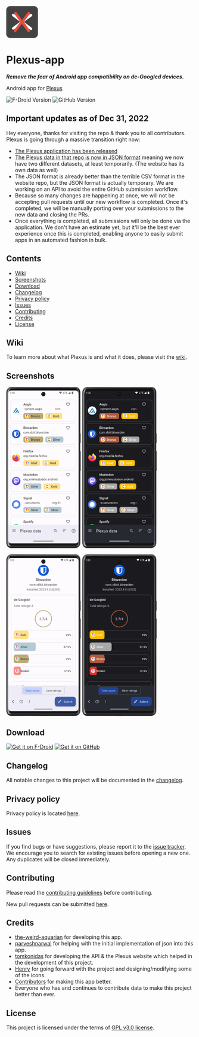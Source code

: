 <img src="fastlane/metadata/android/en-US/images/icon.png" width="85"/>

# Plexus-app
***Remove the fear of Android app compatibility on de-Googled devices.***

Android app for [Plexus](https://plexus.techlore.tech)

<img src="https://img.shields.io/f-droid/v/tech.techlore.plexus?logo=FDroid&color=green&style=for-the-badge" alt="F-Droid Version"> <img src="https://img.shields.io/github/v/release/techlore/Plexus-app?logo=GitHub&label=GitHub&color=212121&style=for-the-badge" alt="GitHub Version">


## Important updates as of Dec 31, 2022
Hey everyone, thanks for visiting the repo & thank you to all contributors. Plexus is going through a massive transition right now:

- [The Plexus application has been released](#download)
- [The Plexus data in that repo is now in JSON format](https://github.com/techlore/Plexus-app/blob/main/Plexus.json) meaning we now have two different datasets, at least temporarily. (The website has its own data as well)
- The JSON format is already better than the terrible CSV format in the website repo, but the JSON format is actually temporary. We are working on an API to avoid the entire GitHub submission workflow.
- Because so many changes are happening at once, we will not be accepting pull requests until our new workflow is completed. Once it's completed, we will be manually porting over your submissions to the new data and closing the PRs.
- Once everything is completed, all submissions will only be done via the application. We don't have an estimate yet, but it'll be the best ever experience once this is completed, enabling anyone to easily submit apps in an automated fashion in bulk.


## Contents
- [Wiki](#wiki)
- [Screenshots](#screenshots)
- [Download](#download)
- [Changelog](#changelog)
- [Privacy policy](#privacy-policy)
- [Issues](#issues)
- [Contributing](#contributing)
- [Credits](#credits)
- [License](#license)


## Wiki
To learn more about what Plexus is and what it does, please visit the [wiki](https://github.com/techlore/Plexus-app/wiki).


## Screenshots
<img src="/fastlane/metadata/android/en-US/images/phoneScreenshots/1.png" width="200"/>  <img src="/fastlane/metadata/android/en-US/images/phoneScreenshots/2.png" width="200"/>

<img src="/fastlane/metadata/android/en-US/images/phoneScreenshots/3.png" width="200"/>  <img src="/fastlane/metadata/android/en-US/images/phoneScreenshots/4.png" width="200"/>


## Download
[<img src="https://fdroid.gitlab.io/artwork/badge/get-it-on.png"
alt='Get it on F-Droid'
height="80">](https://f-droid.org/packages/tech.techlore.plexus)
[<img src="https://camo.githubusercontent.com/70bffd8873ab81e1bb0bccc44e488c3a989e3bd5/68747470733a2f2f692e6962622e636f2f71306d6463345a2f6765742d69742d6f6e2d6769746875622e706e67"
alt="Get it on GitHub"
height="80">](https://github.com/techlore/Plexus-app/releases/latest)


## Changelog
All notable changes to this project will be documented in the [changelog](https://github.com/techlore/Plexus-app/blob/main/CHANGELOG.md).


## Privacy policy
Privacy policy is located [here](https://github.com/techlore/Plexus-app/blob/main/PRIVACY.md).


## Issues
If you find bugs or have suggestions, please report it to the [issue tracker](https://github.com/techlore/Plexus-app/issues). We encourage you to search for existing issues before opening a new one. Any duplicates will be closed immediately.


## Contributing
Please read the [contributing guidelines](https://github.com/techlore/Plexus-app/blob/main/CONTRIBUTING.md) before contributing.

New pull requests can be submitted [here](https://github.com/techlore/Plexus-app/pulls).


## Credits
- [the-weird-aquarian](https://github.com/the-weird-aquarian) for developing this app.
- [parveshnarwal](https://github.com/parveshnarwal) for helping with the initial implementation of json into this app.
- [tomkonidas](https://github.com/tomkonidas) for developing the API & the Plexus website which helped in the development of this project.
- [Henry](https://github.com/henry-fisher) for going forward with the project and designing/modifying some of the icons.
- [Contributors](https://github.com/techlore/plexus-app/graphs/contributors) for making this app better.
- Everyone who has and continues to contribute data to make this project better than ever.


## License
This project is licensed under the terms of [GPL v3.0 license](https://github.com/techlore/Plexus-app/blob/main/LICENSE).
